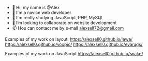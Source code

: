 - 👋 Hi, my name is @Alex
- 👀 I'm a novice web developer
- 🌱 I'm rently studying JavaScript, PHP, MySQL 
- 💞️ I’m looking to collaborate on website development
- 📫 Нou can contact me by e-mail alexsell72@gmail.com

Examples of my work on layout:
https://alexsell0.github.io/lawa/
https://alexsell0.github.io/voopic/
https://alexsell0.github.io/evarugs/

Examples of my work on JavaScript
https://alexsell0.github.io/snake/
<!---
AlexSell0/AlexSell0 is a ✨ special ✨ repository because its `README.md` (this file) appears on your GitHub profile.
You can click the Preview link to take a look at your changes.
--->

